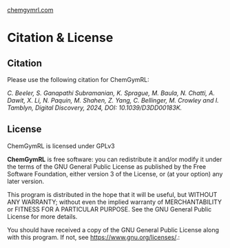 [chemgymrl.com](https://chemgymrl.com/)

# Citation & License

## Citation

Please use the following citation for ChemGymRL:

_C. Beeler, S. Ganapathi Subramanian, K. Sprague, M. Baula, N. Chatti, A. Dawit, X. Li, N. Paquin, M. Shahen, Z. Yang, C. Bellinger, M. Crowley and I. Tamblyn, Digital Discovery, 2024, DOI: 10.1039/D3DD00183K._

## License 

ChemGymRL is licensed under GPLv3

**ChemGymRL** is free software: you can redistribute it and/or modify
it under the terms of the GNU General Public License as published by
the Free Software Foundation, either version 3 of the License, or
(at your option) any later version.

This program is distributed in the hope that it will be useful,
but WITHOUT ANY WARRANTY; without even the implied warranty of
MERCHANTABILITY or FITNESS FOR A PARTICULAR PURPOSE.  See the
GNU General Public License for more details.

You should have received a copy of the GNU General Public License
along with this program.  If not, see <https://www.gnu.org/licenses/>.:
